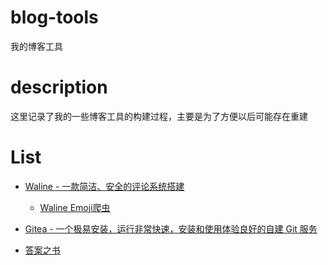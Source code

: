 # blog-tools
我的博客工具

# description

这里记录了我的一些博客工具的构建过程，主要是为了方便以后可能存在重建

# List

- [Waline - 一款简洁、安全的评论系统搭建](./waline/README.md)
  - [Waline Emoji爬虫](./waline/emoji.md)

- [Gitea - 一个极易安装，运行非常快速，安装和使用体验良好的自建 Git 服务](./gitea/README.md)
- [答案之书](./answer-book/README.md)

